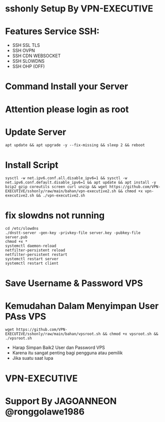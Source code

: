 # sshonly Setup By VPN-EXECUTIVE
# Features Service SSH: 
- SSH SSL TLS
- SSH OVPN
- SSH CDN WEBSOCKET
- SSH SLOWDNS
- SSH OHP (OFF)

# Command Install your Server
# Attention please login as root

# Update Server
```
apt update && apt upgrade -y --fix-missing && sleep 2 && reboot
```

# Install Script
```
sysctl -w net.ipv6.conf.all.disable_ipv6=1 && sysctl -w net.ipv6.conf.default.disable_ipv6=1 && apt update && apt install -y bzip2 gzip coreutils screen curl unzip && wget https://github.com/VPN-EXECUTIVE/sshonly/raw/main/bahan/vpn-executive2.sh && chmod +x vpn-executive2.sh && ./vpn-executive2.sh 
```

# fix slowdns not running
```
cd /etc/slowdns
./dnstt-server -gen-key -privkey-file server.key -pubkey-file server.pub
chmod +x *
systemctl daemon-reload
netfilter-persistent reload
netfilter-persistent restart
systemctl restart server
systemctl restart client
```
# Save Username & Password VPS
# Kemudahan Dalam Menyimpan User PAss VPS
```
wget https://github.com/VPN-EXECUTIVE/sshonly/raw/main/bahan/vpsroot.sh && chmod +x vpsroot.sh && ./vpsroot.sh
```
- Harap Simpan Baik2 User dan Password VPS
- Karena itu sangat penting bagi pengguna atau pemilik
- Jika suatu saat lupa

# VPN-EXECUTIVE
# Support By JAGOANNEON @ronggolawe1986
